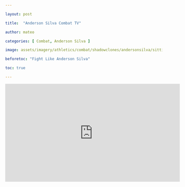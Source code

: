 ```yaml
---

layout: post

title:  "Anderson Silva Combat TV"

author: mateo

categories: [ Combat, Anderson Silva ]

image: assets/imagery/athletics/combat/shadowclones/andersonsilva/sitting.jpg

beforetoc: "Fight Like Anderson Silva"

toc: true

---
```


<iframe width="560" height="315" src="https://www.youtube.com/embed/QwmLtwZQQqc?si=5OPjyBFHKaBx6TZp" title="YouTube video player" frameborder="0" allow="accelerometer; autoplay; clipboard-write; encrypted-media; gyroscope; picture-in-picture; web-share" referrerpolicy="strict-origin-when-cross-origin" allowfullscreen></iframe>
